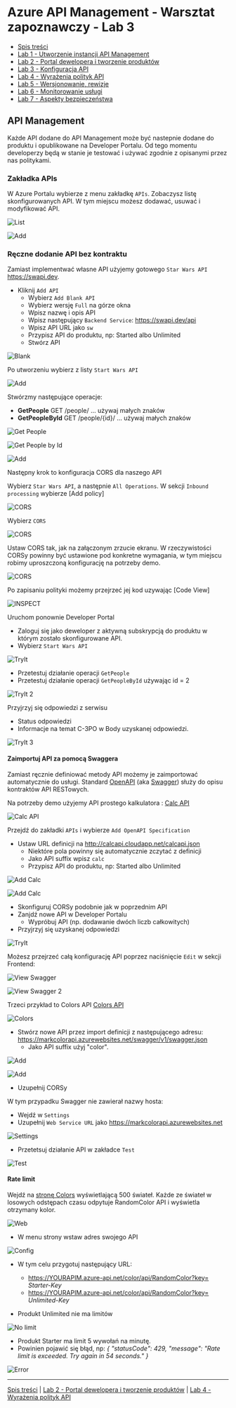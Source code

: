 # Azure API Management - Warsztat zapoznawczy - Lab 3

- [Spis treści](README.md)
- [Lab 1 - Utworzenie instancji API Management](apimanagement-1.md)
- [Lab 2 - Portal dewelopera i tworzenie produktów](apimanagement-2.md)
- [Lab 3 - Konfiguracja API](apimanagement-3.md)
- [Lab 4 - Wyrażenia polityk API](apimanagement-4.md)
- [Lab 5 - Wersjonowanie, rewizje](apimanagement-5.md)
- [Lab 6 - Monitorowanie usługi](apimanagement-6.md)
- [Lab 7 - Aspekty bezpieczeństwa](apimanagement-7.md)

## API Management

Każde API dodane do API Management może być nastepnie dodane do produktu i opublikowane na Developer Portalu. Od tego momentu developerzy będą w stanie je testować i używać zgodnie z opisanymi przez nas politykami.

### Zakładka APIs

W Azure Portalu wybierze z menu zakładkę `APIs`. Zobaczysz listę skonfigurowanych API. W tym miejscu możesz dodawać, usuwać i modyfikować API.

![List](Images/APIMListAPIs.png)

![Add](Images/APIMAddAPIs.png)

### Ręczne dodanie API bez kontraktu

Zamiast implementwać własne API użyjemy gotowego `Star Wars API` <https://swapi.dev>.

- Kliknij `Add API`
  - Wybierz `Add Blank API`
  - Wybierz wersję `Full` na górze okna
  - Wpisz nazwę i opis API
  - Wpisz następujący `Backend Service`: <https://swapi.dev/api>
  - Wpisz API URL jako `sw`
  - Przypisz API do produktu, np: Started albo Unlimited
  - Stwórz API

![Blank](Images/APIMAddBlankAPI.png)

Po utworzeniu wybierz z listy `Start Wars API`

![Add](Images/APIMAddStarWars.png)

Stwórzmy następujące operacje:

- **GetPeople** GET /people/ ... używaj małych znaków
- **GetPeopleById** GET /people/{id}/ ... używaj małych znaków

![Get People](Images/APIMAddSWGetPeople.png)

![Get People by Id](Images/APIMAddSWGetPeopleById.png)

![Add](Images/APIMAddSWOperations.png)

Następny krok to konfiguracja CORS dla naszego API

Wybierz `Star Wars API`, a następnie `All Operations`. W sekcji `Inbound processing` wybierze [Add policy]

![CORS](Images/APIMSWCORS1.png)

Wybierz `CORS`

![CORS](Images/APIMCORS2.png)

Ustaw CORS tak, jak na załączonym zrzucie ekranu. W rzeczywistości CORSy powinny być ustawione pod konkretne wymagania, w tym miejscu robimy uproszczoną konfigurację na potrzeby demo.

![CORS](Images/APIMCORS3.png)

Po zapisaniu polityki możemy przejrzeć jej kod uzywając [Code View]

![INSPECT](Images/APIMCORS4.png)

Uruchom ponownie Developer Portal

- Zaloguj się jako deweloper z aktywną subskrypcją do produktu w którym zostało skonfigurowane API.
- Wybierz `Start Wars API`

![TryIt](Images/APIMSWTryIt1.png)

- Przetestuj działanie operacji `GetPeople`
- Przetestuj działanie operacji `GetPeopleById` używając id = 2

![TryIt 2](Images/APIMSWTryIt2.png)

Przyjrzyj się odpowiedzi z serwisu

- Status odpowiedzi
- Informacje na temat C-3PO w Body uzyskanej odpowiedzi.

![TryIt 3](Images/APIMSWTryIt3.png)

#### Zaimportuj API za pomocą Swaggera

Zamiast ręcznie definiować metody API możemy je zaimportować automatycznie do usługi. Standard [OpenAPI](https://www.openapis.org/) (aka [Swagger](https://swagger.io)) służy do opisu kontraktów API RESTowych.

Na potrzeby demo użyjemy API prostego kalkulatora : [Calc API](http://calcapi.cloudapp.net/)

![Calc API](Images/APIMCalcAPI.png)

Przejdź do zakładki `APIs` i wybierze `Add OpenAPI Specification`

- Ustaw URL definicji na <http://calcapi.cloudapp.net/calcapi.json>
  - Niektóre pola powinny się automatycznie zczytać z definicji
  - Jako API suffix wpisz `calc`
  - Przypisz API do produktu, np: Started albo Unlimited

![Add Calc](Images/APIMAddCalcAPI1.png)

![Add Calc](Images/APIMAddCalcAPI2.png)

- Skonfiguruj CORSy podobnie jak w poprzednim API
- Zanjdź nowe API w Developer Portalu
  - Wypróbuj API (np. dodawanie dwóch liczb całkowitych)
- Przyjrzyj się uzyskanej odpowiedzi

![TryIt](Images/APIMCalcTryIt1.png)

Możesz przejrzeć całą konfigurację API poprzez naciśnięcie `Edit` w sekcji Frontend:

![View Swagger](Images/APIMCalcSwagger.png)

![View Swagger 2](Images/APIMCalcSwagger2.png)

Trzeci przykład to Colors API [Colors API](https://markcolorapi.azurewebsites.net/swagger/)

![Colors](Images/APIMColorAPI.png)

- Stwórz nowe API przez import definicji z następującego adresu: <https://markcolorapi.azurewebsites.net/swagger/v1/swagger.json>
  - Jako API suffix użyj "color".

![Add](Images/APIMAddColorAPI1.png)

![Add](Images/APIMAddColorAPI2.png)

- Uzupełnij CORSy

W tym przypadku Swagger nie zawierał nazwy hosta:

- Wejdź w `Settings`
- Uzupełnij `Web Service URL` jako <https://markcolorapi.azurewebsites.net>

![Settings](Images/APIMAddColorAPI3.png)

- Przetetsuj działanie API w zakładce `Test`

![Test](Images/APIMAddColorAPI.png)

#### Rate limit

Wejdź na [stronę Colors](https://markcolorweb.azurewebsites.net) wyświetlającą 500 świateł. Każde ze świateł w losowych odstępach czasu odpytuje RandomColor API i wyświetla otrzymany kolor.

![Web](Images/APIMColorWeb.png)

- W menu strony wstaw adres swojego API

![Config](Images/APIMColorWebConfig.png)

- W tym celu przygotuj następujący URL:

  - <https://YOURAPIM.azure-api.net/color/api/RandomColor?key=> _Starter-Key_
  - <https://YOURAPIM.azure-api.net/color/api/RandomColor?key=> _Unlimited-Key_

- Produkt Unlimited nie ma limitów

![No limit](Images/APIMColorWebUnlimited.png)

- Produkt Starter ma limit 5 wywołań na minutę.
- Powinien pojawić się błąd, np: _{ "statusCode": 429, "message": "Rate limit is exceeded. Try again in 54 seconds." }_

![Error](Images/APIMColorWebStarter.png)

---

[Spis treści](README.md) | [Lab 2 - Portal dewelopera i tworzenie produktów](apimanagement-2.md) | [Lab 4 - Wyrażenia polityk API](apimanagement-4.md)
